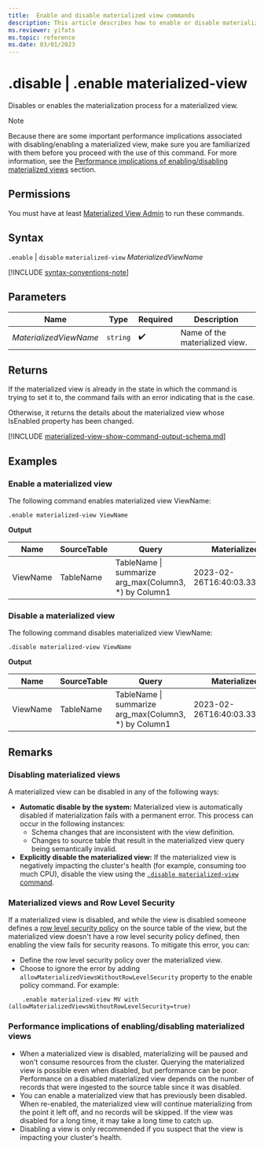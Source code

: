 ```yaml
---
title:  Enable and disable materialized view commands
description: This article describes how to enable or disable materialized view commands in Azure Data Explorer.
ms.reviewer: yifats
ms.topic: reference
ms.date: 03/01/2023
---
```


# .disable | .enable materialized-view

Disables or enables the materialization process for a materialized view.

> [!NOTE]
> Because there are some important performance implications associated with disabling/enabling a materialized view, make sure you are familiarized with them before you proceed with the use of this command. For more information, see the [Performance implications of enabling/disabling materialized views](#performance-implications-of-enablingdisabling-materialized-views) section.

## Permissions

You must have at least [Materialized View Admin](../access-control/role-based-access-control.md) to run these commands.

## Syntax

`.enable` | `disable` `materialized-view` *MaterializedViewName*

[!INCLUDE [syntax-conventions-note](../../includes/syntax-conventions-note.md)]

## Parameters

| Name                   | Type   | Required | Description                    |
|------------------------|--------|----------|--------------------------------|
| *MaterializedViewName* | `string` |  :heavy_check_mark:  | Name of the materialized view. |

## Returns

If the materialized view is already in the state in which the command is trying to set it to, the command fails with an error indicating that is the case.

Otherwise, it returns the details about the materialized view whose IsEnabled property has been changed.

[!INCLUDE [materialized-view-show-command-output-schema.md](../../includes/materialized-view-show-command-output-schema.md)]

## Examples

### Enable a materialized view

The following command enables materialized view ViewName:

```kusto
.enable materialized-view ViewName
```

**Output**

| Name     | SourceTable | Query                                                 | MaterializedTo                   | LastRun                      | LastRunResult | IsHealthy | IsEnabled | Folder           | DocString | AutoUpdateSchema | EffectiveDateTime            | Lookback   |
|----------|-------------|-------------------------------------------------------|----------------------------------|------------------------------|---------------|-----------|-----------|------------------|-----------|------------------|------------------------------|------------|
| ViewName | TableName   | TableName \| summarize arg_max(Column3, *) by Column1 | 2023-02-26T16:40:03.3345704Z     | 2023-02-26T16:44:15.9033667Z | Completed     | true      | true      |                  |           | false            | 2023-02-23T14:01:42.5172342Z |            |

### Disable a materialized view

The following command disables materialized view ViewName:

```kusto
.disable materialized-view ViewName
```

**Output**

| Name     | SourceTable | Query                                                 | MaterializedTo                   | LastRun                      | LastRunResult | IsHealthy | IsEnabled | Folder           | DocString | AutoUpdateSchema | EffectiveDateTime            | Lookback   |
|----------|-------------|-------------------------------------------------------|----------------------------------|------------------------------|---------------|-----------|-----------|------------------|-----------|------------------|------------------------------|------------|
| ViewName | TableName   | TableName \| summarize arg_max(Column3, *) by Column1 | 2023-02-26T16:40:03.3345704Z     | 2023-02-26T16:44:15.9033667Z | Completed     | true      | false     |                  |           | false            | 2023-02-23T14:01:42.5172342Z |            |

## Remarks

### Disabling materialized views

A materialized view can be disabled in any of the following ways:

* **Automatic disable by the system:**  Materialized view is automatically disabled if materialization fails with a permanent error. This process can occur in the following instances:
  * Schema changes that are inconsistent with the view definition.  
  * Changes to source table that result in the materialized view query being semantically invalid.
* **Explicitly disable the materialized view:**  If the materialized view is negatively impacting the cluster's health (for example, consuming too much CPU), disable the view using the [`.disable materialized-view` command](#syntax).

### Materialized views and Row Level Security

If a materialized view is disabled, and while the view is disabled someone defines a [row level security policy](materialized-view-policies.md#row-level-security-policy) on the source table of the view, but the materialized view doesn't have a row level security policy defined, then enabling the view fails for security reasons. To mitigate this error, you can:
  
* Define the row level security policy over the materialized view.
* Choose to ignore the error by adding `allowMaterializedViewsWithoutRowLevelSecurity` property to the enable policy command. For example:

```kusto
    .enable materialized-view MV with (allowMaterializedViewsWithoutRowLevelSecurity=true)
```

### Performance implications of enabling/disabling materialized views

* When a materialized view is disabled, materializing will be paused and won't consume resources from the cluster. Querying the materialized view is possible even when disabled, but performance can be poor. Performance on a disabled materialized view depends on the number of records that were ingested to the source table since it was disabled.
* You can enable a materialized view that has previously been disabled. When re-enabled, the materialized view will continue materializing from the point it left off, and no records will be skipped. If the view was disabled for a long time, it may take a long time to catch up.
* Disabling a view is only recommended if you suspect that the view is impacting your cluster's health.
